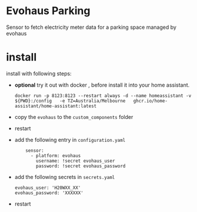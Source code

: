 #  Evohaus Parking
Sensor to fetch electricity meter data for a parking space managed by evohaus

# install

install with following steps:

- **optional**  try it out with docker , before install it into your home assistant.

    ```
    docker run -p 8123:8123 --restart always -d --name homeassistant -v ${PWD}:/config   -e TZ=Australia/Melbourne   ghcr.io/home-assistant/home-assistant:latest
    ```

- copy the `evohaus` to the `custom_components` folder 
- restart
- add the following entry in `configuration.yaml`

    ```
        sensor:                
          - platform: evohaus
            username: !secret evohaus_user
            password: !secret evohaus_password  
    ```

- add the following secrets in `secrets.yaml`

    ```
    evohaus_user: 'H20WXX_XX'
    evohaus_password: 'XXXXXX'

    ```

-  restart 
